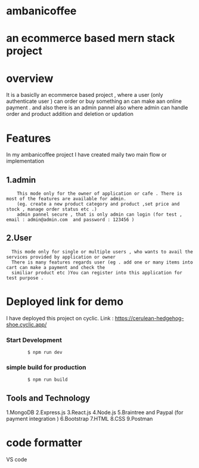 # ambanicoffee
# an ecommerce based mern stack project
# overview
It is a basiclly an ecommerce based project , where a user (only authenticate user ) can order or buy something an can make aan online payment .
and also there is an admin pannel also where admin can handle order and product addition and deletion or updation
# Features
In my ambanicoffee project I have created maily two main flow or implementation
## 1.admin 
        This mode only for the owner of application or cafe . There is most of the features are available for admin.
        (eg. create a new product category and product ,set price and stock , manage order status etc .)
        admin pannel secure , that is only admin can login (for test , email : admin@admin.com  and password : 123456 )
## 2.User
      This mode only for single or multiple users , who wants to avail the services provided by application or owner 
      There is many features regards user (eg . add one or many items into cart can make a payment and check the 
      similiar product etc )You can register into this application for test purpose .
# Deployed link for demo
I have deployed this project on cyclic.
Link : https://cerulean-hedgehog-shoe.cyclic.app/

### Start Development
            $ npm run dev

### simple build for production
            $ npm run build

## Tools and Technology

1.MongoDB
2.Express.js
3.React.js
4.Node.js
5.Braintree and Paypal (for payment integration )
6.Bootstrap
7.HTML
8.CSS
9.Postman

# code formatter 
 VS code
